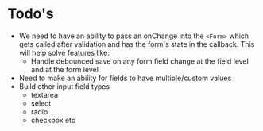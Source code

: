 # Todo's

- We need to have an ability to pass an onChange into the `<Form>` which gets called after validation and has the form's state in the callback. This will help solve features like:
  - Handle debounced save on any form field change at the field level and at the form level
- Need to make an ability for fields to have multiple/custom values
- Build other input field types
  - textarea
  - select
  - radio
  - checkbox etc
